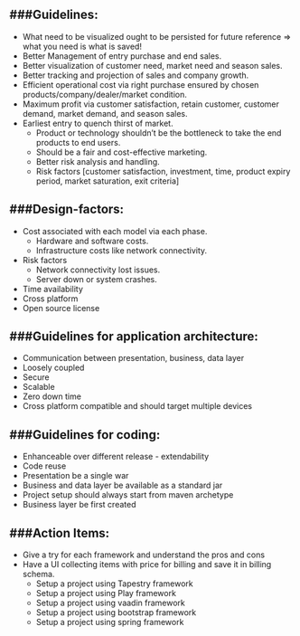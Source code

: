 ###Guidelines:
---
* What need to be visualized ought to be persisted for future reference => what you need is what is saved!
* Better Management of entry purchase and end sales.
* Better visualization of customer need, market need and season sales.
* Better tracking and projection of sales and company growth.
* Efficient operational cost via right purchase ensured by chosen products/company/dealer/market condition.
* Maximum profit via customer satisfaction, retain customer, customer demand, market demand, and season sales.  
* Earliest entry to quench thirst of market. 
  * Product or technology shouldn’t be the bottleneck to take the end products to end users. 
  * Should be a fair and cost-effective marketing.
  * Better risk analysis and handling.
  * Risk factors [customer satisfaction, investment, time, product expiry period, market saturation, exit criteria]

###Design-factors:
---
* Cost associated with each model via each phase. 
  * Hardware and software costs.
  * Infrastructure costs like network connectivity.
* Risk factors
  * Network connectivity lost issues.
  * Server down or system crashes.
* Time availability
* Cross platform
* Open source license

###Guidelines for application architecture:
---
* Communication between presentation, business, data layer
* Loosely coupled
* Secure
* Scalable
* Zero down time
* Cross platform compatible and should target multiple devices

###Guidelines for coding:
---
* Enhanceable over different release - extendability
* Code reuse
* Presentation be a single war
* Business and data layer be available as a standard jar
* Project setup should always start from maven archetype
* Business layer be first created

###Action Items:
---
* Give a try for each framework and understand the pros and cons
* Have a UI collecting items with price for billing and save it in billing schema.
  * Setup a project using Tapestry framework 
  * Setup a project using Play framework 
  * Setup a project using vaadin framework 
  * Setup a project using bootstrap framework 
  * Setup a project using spring framework 